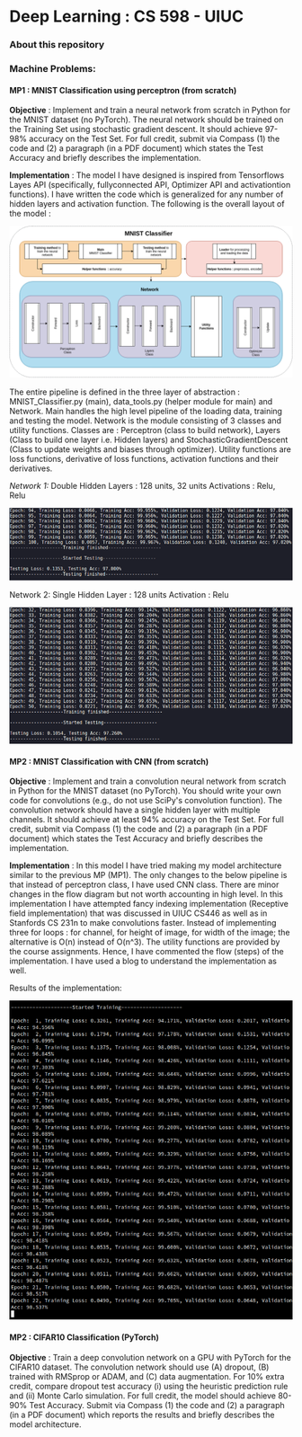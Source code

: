 # Deep Learning : CS 598 - UIUC
### About this repository



### Machine Problems:

#### MP1 : MNIST Classification using perceptron (from scratch)

**Objective** : Implement and train a neural network from scratch in Python for the MNIST dataset (no PyTorch). The neural network should be trained on the Training Set using stochastic gradient descent. It should achieve 97-98% accuracy on the Test Set. For full credit, submit via Compass (1) the code and (2) a paragraph (in a PDF document) which states the Test Accuracy and briefly describes the implementation.

**Implementation** :  The model I have designed is inspired from Tensorflows Layes API (specifically, fullyconnected API, Optimizer API and activationtion functions). I have written the code which is generalized for any number of hidden layers and activation function. The following is the overall layout of the model :

![MNIST_Classifier](./utils/MNIST_Classifier.png) 

The entire pipeline is defined in the three layer of abstraction : MNIST_Classifier.py 
​(main), data_tools.py (helper module for main) and Network. Main handles the high 
​level pipeline of the loading data, training and testing the model. Network is the module consisting of 3 classes and utility functions. Classes are : Perceptron (class to build network), Layers (Class to build one layer i.e. Hidden layers) and StochasticGradientDescent (Class to update weights and biases through optimizer). Utility functions are loss functions, derivative of loss functions, activation functions and their derivatives.

*Network 1:* 
Double Hidden Layers : 128 units, 32 units 
Activations : Relu, Relu  

![mp1_1](./utils/mp1_1.png)

Network 2: 
Single Hidden Layer : 128 units 
Activation : Relu 

![mp1_2](./utils/mp1_2.png)



#### MP2 : MNIST Classification with CNN (from scratch)

**Objective** : Implement and train a convolution neural network from scratch in Python for the MNIST dataset (no PyTorch). You should write your own code for convolutions (e.g., do not use SciPy's convolution function). The convolution network should have a single hidden layer with multiple channels. It should achieve at least 94% accuracy on the Test Set. For full credit, submit via Compass (1) the code and (2) a paragraph (in a PDF document) which states the Test Accuracy and briefly describes the implementation.

**Implementation** : In this model I have tried making my model architecture similar to the previous MP (MP1). The only changes to the below pipeline is that instead of perceptron class, I have used CNN class. There are minor changes in the flow diagram but not worth accounting in high level. In this implementation I have attempted fancy indexing implementation (Receptive field implementation) that was discussed in UIUC CS446 as well as in Stanfords CS 231n to make convolutions faster. Instead of implementing three for loops : for channel, for height of image, for width of the image; the alternative is O(n) instead of O(n^3). The utility functions are provided by the course assignments. Hence, I have commented the flow (steps) of the implementation. I have used a blog to understand the implementation as well.  

Results of the implementation:

![mp2](./utils/mp2.png)



#### MP2 : CIFAR10 Classification (PyTorch)

**Objective** : Train a deep convolution network on a GPU with PyTorch for the CIFAR10 dataset. The convolution network should use (A) dropout, (B) trained with RMSprop or ADAM, and (C) data  augmentation. For 10% extra credit, compare dropout test accuracy (i) using the heuristic prediction rule and (ii) Monte Carlo simulation. For full credit, the model should achieve 80-90% Test Accuracy. Submit via Compass (1) the code and (2) a paragraph (in a PDF document) which reports the results and briefly describes the model architecture.
